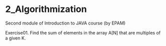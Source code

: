 # 2_Algorithmization
Second module of Introduction to JAVA course (by EPAM)

Exercise01. Find the sum of elements in the array A[N] that are multiples of a given K.

